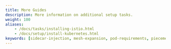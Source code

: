 ```yaml
---
title: More Guides
description: More information on additional setup tasks.
weight: 100
aliases:
    - /docs/tasks/installing-istio.html
    - /docs/setup/install-kubernetes.html
keywords: [sidecar-injection, mesh-expansion, pod-requirements, piecemeal-install]
---
```

